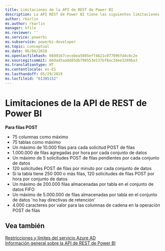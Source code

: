 ```yaml
---
title: Limitaciones de la API de REST de Power BI
description: La API REST de Power BI tiene las siguientes limitaciones
author: rkarlin
ms.author: rkarlin
manager: kfile
ms.reviewer: ''
ms.service: powerbi
ms.subservice: powerbi-developer
ms.topic: conceptual
ms.date: 06/08/2018
ms.openlocfilehash: 6699167cecebea5085eff4621c077096fd4c6c2e
ms.sourcegitcommit: 60dad5aa0d85db790553e537bf8ac34ee3289ba3
ms.translationtype: HT
ms.contentlocale: es-ES
ms.lasthandoff: 05/29/2019
ms.locfileid: "61385152"
---
```

# <a name="power-bi-rest-api-limitations"></a>Limitaciones de la API de REST de Power BI  
  
**Para filas POST**
  
* 75 columnas como máximo
* 75 tablas como máximo
* Un máximo de 10.000 filas para cada solicitud POST de filas  
* 1\.000.000 de filas agregadas por hora por cada conjunto de datos  
* Un máximo de 5 solicitudes POST de filas pendientes por cada conjunto de datos  
* 120 solicitudes POST de filas por minuto por cada conjunto de datos
* Si la tabla tiene 250 000 o más filas, 120 solicitudes de filas POST por hora por conjunto de datos
* Un máximo de 200.000 filas almacenadas por tabla en el conjunto de datos FIFO
* Un máximo de 5.000.000 de filas almacenadas por tabla en el conjunto de datos 'no hay directivas de retención'  
* 4\.000 caracteres por valor para las columnas de cadena en la operación POST de filas
  
## <a name="see-also"></a>Vea también

[Restricciones y límites del servicio Azure AD](https://docs.microsoft.com/azure/active-directory/active-directory-service-limits-restrictions)   
[Información general sobre la API de REST de Power BI](https://docs.microsoft.com/rest/api/power-bi/)